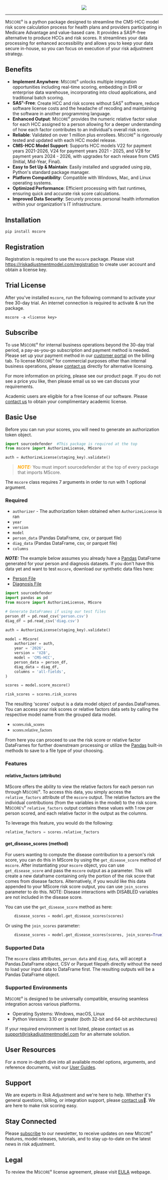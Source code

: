 <p align="center">
    <a href="https://www.riskadjustmentmodel.com/" target="_blank">
        <img src="https://ram-site-assets-pub.s3.us-east-1.amazonaws.com/images/mscore_registered_logo_updated_subtitle.png">
    </a>
</p>

---

M<span style="font-size:.8em;">SCORE<sup>®</sup></span> is a python package designed to streamline the CMS-HCC model risk score calculation process for health plans and providers participating in Medicare Advantage and value-based care. It provides a SAS®-free alternative to produce HCCs and risk scores. It streamlines your data processing for enhanced accessibility and allows you to keep your data secure in-house, so you can focus on execution of your risk adjustment strategy.

## Benefits
- **Implement Anywhere**: M<span style="font-size:.8em;">SCORE<sup>®</sup></span> unlocks multiple integration opportunities including real-time scoring, embedding in EHR or enterprise data warehouse, incorporating into cloud applications, and traditional batch scoring.
- **SAS<sup><span style="font-size:.8em;">&reg;</span></sup>-Free**:  Create HCC and risk scores without SAS<sup><span style="font-size:.8em;">&reg;</span></sup> software, reduce software license costs and the headache of recoding and maintaining the software in another programming language.
- **Enhanced Output**:  M<span style="font-size:.8em;">SCORE<sup>®</sup></span> provides the numeric relative factor value for each HCC assigned to a person allowing for a deeper understanding of how each factor contributes to an individual's overall risk score.
- **Reliable**: Validated on over 1 million plus enrollees. M<span style="font-size:.8em;">SCORE<sup>®</sup></span> is rigorously tested and updated with each HCC model release.
- **CMS-HCC Model Support**: Supports HCC models V22 for payment years 2021-2026, V24 for payment years 2021 - 2025, and V28 for payment years 2024 - 2026, with upgrades for each release from CMS (Initial, Mid-Year, Final).
- **Easy to Set Up & Maintain**: Easily installed and upgraded using pip, Python's standard package manager.
- **Platform Compatibility**: Compatible with Windows, Mac, and Linux operating systems.
- **Optimized Performance**: Efficient processing with fast runtimes, ensuring quick and accurate risk score calculations.
- **Improved Data Security**: Securely process personal health information within your organization's IT infrastructure.


## Installation

    pip install mscore

## Registration

Registration is required to use the <code>mscore</code> package.  Please visit https://riskadjustmentmodel.com/registration to create user account and obtain a license key.

## Trial License

After you've installed <code>mscore</code>, run the following command to activate your free 30-day trial. An internet connection is required to activate & run the package.

    mscore -a <license key>

## Subscribe

To use M<span style="font-size:.8em;">SCORE<sup>®</sup></span> for internal business operations beyond the 30-day trial period, a pay-as-you-go subscription and payment method is needed. Please set up your payment method in our [customer portal](https://riskadjustmentmodel.com/account/login/) on the billing tab. To license M<span style="font-size:.8em;">SCORE<sup>®</sup></span> for commercial purposes other than internal business operations, please [contact us](https://riskadjustmentmodel.com/contact-us) directly for alternative licensing.

For more information on pricing, please see our product page.  If you do not see a price you like, then please email us so we can discuss your requirements.

Academic users are eligible for a free license of our software. Please [contact us](https://riskadjustmentmodel.com/contact-us) to obtain your complimentary academic license.


## Basic Use

Before you can run your scores, you will need to generate an authorization token object.

```python
import sourcedefender  #This package is required at the top
from mscore import AuthorizeLicense, MScore

auth = AuthorizeLicense(staging_key).validate()
```
> **<span style="color:orange">_NOTE:_</span>** You must import sourcedefender at the top of every package that imports MScore.

The <code>mscore</code> class requires 7 arguments in order to run with 1 optional argument.

### Required
* <code>authorizer</code> - The authorization token obtained when <code>AuthorizeLicense</code> is ran
* <code>year</code> 
* <code>version</code>
* <code>model</code> 
* <code>person_data</code> (Pandas DataFrame, csv, or parquet file)
* <code>diag_data</code> (Pandas DataFrame, csv, or parquet file)
* <code>columns</code> 

 **_NOTE:_**  The example below assumes you already have a [Pandas](https://pandas.pydata.org/) DataFrame generated for your person and diagnosis datasets.
If you don't have this data yet and want to test <code>mscore</code>, download our synthetic data files here:
* [Person File](https://mph-static-site.s3.amazonaws.com/static/tutorial-files/person.csv)
* [Diagnosis File](https://mph-static-site.s3.amazonaws.com/static/tutorial-files/diag.csv)


```python
import sourcedefender
import pandas as pd
from mscore import AuthorizeLicense, MScore

# Generate DataFrames if using our test files
person_df = pd.read_csv('person.csv')
diag_df = pd.read_csv('diag.csv')

auth = AuthorizeLicense(staging_key).validate()

model = MScore(
    authorizer = auth,
    year = '2026',
    version = 'V28',
    model = 'CMS-HCC',
    person_data = person_df,
    diag_data = diag_df,
    columns = 'all-fields',
)

scores = model.score_mscore()

risk_scores = scores.risk_scores
```
The resulting 'scores' output is a data model object of pandas.DataFrames. You can access your risk scores or relative factors data sets by calling the respective model name from the grouped data model. 
- <span style="font-family:courier-new">scores.risk_scores</span>
- <span style="font-family:courier-new">scores.relative_factors</span>

From here you can proceed to use the risk score or relative factor DataFrames for further downstream processing or utilize the [Pandas](https://pandas.pydata.org/docs/user_guide/index.html) built-in methods to save to a file type of your choosing.

### Features
#### relative_factors (attribute)
MScore offers the ability to view the relative factors for each person run through M<span style="font-size:.8em;">SCORE<sup>®</sup></span>. To access this data, you simply access the <code>relative_factors</code> attribute of the <code>mscore</code> output. The relative factors are the individual contributions (from the variables in the model) to the risk score. M<span style="font-size:.8em;">SCORE's<sup>®</sup></span> <code>relative_factors</code> output contains these values with 1 row per person scored, and each relative factor in the output as the columns.

To leverage this feature, you would do the following:
```python
relative_factors = scores.relative_factors
```
#### get_disease_scores (method)
For users wanting to compute the disease contribution to a person's risk score, you can do this in MScore by using the <code>get_disease_score</code> method of <code>mscore</code>. After instantiating your <code>mscore</code> object, you can use <code>get_disease_score</code> and pass the <code>mscore</code> output as a parameter. This will create a new dataframe containing only the portion of the risk score that comes from disease factors. Alternatively, if you would like this data appended to your MScore risk score output, you can use <code>join_scores</code> parameter to do this. NOTE: Disease interactions with DISABLED variables are not included in the disease score. 

You can use the <code>get_disease_score</code> method as here:
```python
    disease_scores = model.get_disease_scores(scores)
```

Or using the <code>join_scores</code> parameter:
```python
    disease_scores = model.get_disease_scores(scores, join_scores=True)
```

### Supported Data
The <code>mscore</code> class attributes, <code>person_data</code> and <code>diag_data</code>, will accept a Pandas.DataFrame object, CSV or Parquet filepath directly without the need to load your input data to DataFrame first. The resulting outputs will be a Pandas DataFrame object.

### Supported Environments

M<span style="font-size:.8em;">SCORE<sup>®</sup></span> is designed to be universally compatible, ensuring seamless integration across various platforms.

- Operating Systems:  Windows, macOS, Linux
- Python Versions: 3.10 or greater (both 32-bit and 64-bit architectures)

If your required environment is not listed, please contact us as support@riskadjustmentmodel.com for an alternate solution.

## User Resources
For a more in-depth dive into all available model options, arguments, and reference documents, visit our [User Guides](https://riskadjustmentmodel.com/resources/user-guides).

## Support

We are experts in Risk Adjustment and we're here to help. Whether it's general questions, billing, or integration support, please [contact us](https://riskadjustmentmodel.com/contact-us)📧. We are here to make risk scoring easy.

## Stay Connected

Please [subscribe](https://riskadjustmentmodel.com/articles#userEmail) to our newsletter, to receive updates on new M<span style="font-size:.8em;">SCORE<sup>®</sup></span> features, model releases, tutorials, and to stay up-to-date on the latest news in risk adjustment. 

## Legal

To review the M<span style="font-size:.8em;">SCORE<sup>®</sup></span> license agreement, please visit [EULA](https://riskadjustmentmodel.com/legal/eula) webpage.